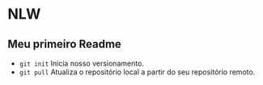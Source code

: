 # NLW

## Meu primeiro Readme

* ```git init``` Inicia nosso versionamento.
* ```git pull``` Atualiza o repositório local a partir do seu repositório remoto.